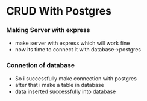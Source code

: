 # CRUD With Postgres

### Making Server with express
- make server with express which will work fine
- now its time to connect it with database->postgres

### Connetion of database
- So i successfully make connection with postgres 
- after that i make a table in database 
- data inserted successfully into database